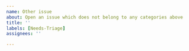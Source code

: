 ```yaml
---
name: Other issue
about: Open an issue which does not belong to any categories above
title: ''
labels: [Needs-Triage]
assignees: ''

---
```

<!-- Please, provide a clear and concise description of what the problem is below: -->

